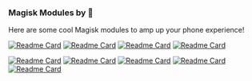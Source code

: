 ### Magisk Modules by 🍉
Here are some cool Magisk modules to amp up your phone experience!

[![Readme Card](https://github-readme-stats.vercel.app/api/pin/?username=Nayemhasan&repo=Disable_Zram&theme=dark)](https://github.com/Nayemhasan/Disable_Zram)
[![Readme Card](https://github-readme-stats.vercel.app/api/pin/?username=Nayemhasan&repo=Increase_Touch_Sample_Rate&theme=dark)](https://github.com/Nayemhasan/Increase_Touch_Sample_Rate)
[![Readme Card](https://github-readme-stats.vercel.app/api/pin/?username=Nayemhasan&repo=Project_Atlas&theme=dark)](https://github.com/Nayemhasan/Project_Atlas)
[![Readme Card](https://github-readme-stats.vercel.app/api/pin/?username=Nayemhasan&repo=Disable-HWOverlays&theme=dark)](https://github.com/Nayemhasan/Disable-HWOverlays)




[![Readme Card](https://github-readme-stats.vercel.app/api/pin/?username=Nayemhasan&repo=&theme=dark)]()
[![Readme Card](https://github-readme-stats.vercel.app/api/pin/?username=Nayemhasan&repo=&theme=dark)]()
[![Readme Card](https://github-readme-stats.vercel.app/api/pin/?username=Nayemhasan&repo=&theme=dark)]()
[![Readme Card](https://github-readme-stats.vercel.app/api/pin/?username=Nayemhasan&repo=&theme=dark)]()
[![Readme Card](https://github-readme-stats.vercel.app/api/pin/?username=Nayemhasan&repo=&theme=dark)]()



